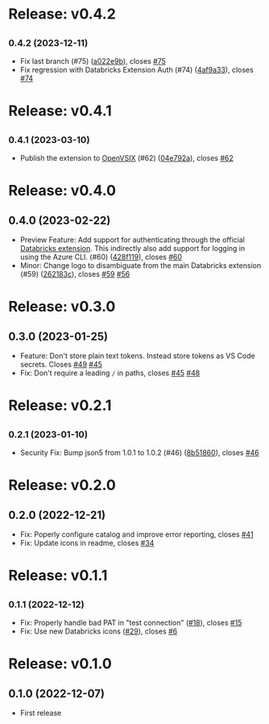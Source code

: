 # Release: v0.4.2

## <small>0.4.2 (2023-12-11)</small>

-   Fix last branch (#75) ([a022e9b](https://github.com/databricks/sqltools-databricks-driver/commit/a022e9b)), closes [#75](https://github.com/databricks/sqltools-databricks-driver/issues/75)
-   Fix regression with Databricks Extension Auth (#74) ([4af9a33](https://github.com/databricks/sqltools-databricks-driver/commit/4af9a33)), closes [#74](https://github.com/databricks/sqltools-databricks-driver/issues/74)

# Release: v0.4.1

## <small>0.4.1 (2023-03-10)</small>

-   Publish the extension to [OpenVSIX](https://open-vsx.org/extension/databricks/sqltools-databricks-driver) (#62) ([04e792a](https://github.com/databricks/sqltools-databricks-driver/commit/04e792a)), closes [#62](https://github.com/databricks/sqltools-databricks-driver/issues/62)

# Release: v0.4.0

## 0.4.0 (2023-02-22)

-   Preview Feature: Add support for authenticating through the official [Databricks extension](https://marketplace.visualstudio.com/items?itemName=databricks.databricks). This indirectly also add support for logging in using the Azure CLI. (#60) ([428f119](https://github.com/databricks/sqltools-databricks-driver/commit/428f119)), closes [#60](https://github.com/databricks/sqltools-databricks-driver/issues/60)
-   Minor: Change logo to disambiguate from the main Databricks extension (#59) ([262183c](https://github.com/databricks/sqltools-databricks-driver/commit/262183c)), closes [#59](https://github.com/databricks/sqltools-databricks-driver/issues/59) [#56](https://github.com/databricks/sqltools-databricks-driver/issues/56)

# Release: v0.3.0

## 0.3.0 (2023-01-25)

-   Feature: Don't store plain text tokens. Instead store tokens as VS Code secrets. Closes [#49](https://github.com/databricks/sqltools-databricks-driver/issues/49) [#45](https://github.com/databricks/sqltools-databricks-driver/issues/45)
-   Fix: Don't require a leading `/` in paths, closes [#45](https://github.com/databricks/sqltools-databricks-driver/issues/45) [#48](https://github.com/databricks/sqltools-databricks-driver/issues/48)

# Release: v0.2.1

## <small>0.2.1 (2023-01-10)</small>

-   Security Fix: Bump json5 from 1.0.1 to 1.0.2 (#46) ([8b51860](https://github.com/databricks/sqltools-databricks-driver/commit/8b51860)), closes [#46](https://github.com/databricks/sqltools-databricks-driver/issues/46)

# Release: v0.2.0

## 0.2.0 (2022-12-21)

-   Fix: Poperly configure catalog and improve error reporting, closes [#41](https://github.com/databricks/sqltools-databricks-driver/issues/41)
-   Fix: Update icons in readme, closes [#34](https://github.com/databricks/sqltools-databricks-driver/issues/34)

# Release: v0.1.1

## <small>0.1.1 (2022-12-12)</small>

-   Fix: Properly handle bad PAT in "test connection" ([#18](https://github.com/databricks/sqltools-databricks-driver/issues/18)), closes [#15](https://github.com/databricks/sqltools-databricks-driver/issues/15)
-   Fix: Use new Databricks icons ([#29](https://github.com/databricks/sqltools-databricks-driver/issues/29)), closes [#6](https://github.com/databricks/sqltools-databricks-driver/issues/6)

# Release: v0.1.0

## 0.1.0 (2022-12-07)

-   First release
